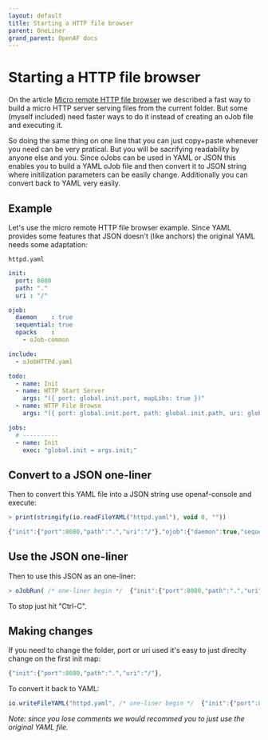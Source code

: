 ```yaml
---
layout: default
title: Starting a HTTP file browser
parent: OneLiner
grand_parent: OpenAF docs
---
```


# Starting a HTTP file browser

On the article [Micro remote HTTP file browser](https://openafs.blogspot.com/2019/07/micro-remote-http-file-browser.html) we described a fast way to build a micro HTTP server serving files from the current folder. But some (myself included) need faster ways to do it instead of creating an oJob file and executing it.

So doing the same thing on one line that you can just copy+paste whenever you need can be very pratical. But you will be sacrifying readability by anyone else and you. Since oJobs can be used in YAML or JSON this enables you to build a YAML oJob file and then convert it to JSON string where initilization parameters can be easily change. Additionally you can convert back to YAML very easily. 

## Example

Let's use the micro remote HTTP file browser example. Since YAML provides some features that JSON doesn't (like anchors) the original YAML needs some adaptation:

`httpd.yaml`
````yaml
init:
  port: 8080
  path: "."
  uri : "/"

ojob:
  daemon    : true
  sequential: true
  opacks    :
    - oJob-common

include:
  - oJobHTTPd.yaml

todo:
  - name: Init
  - name: HTTP Start Server
    args: "({ port: global.init.port, mapLibs: true })"
  - name: HTTP File Browse
    args: "({ port: global.init.port, path: global.init.path, uri: global.init.uri })"

jobs:
  # ----------
  - name: Init
    exec: "global.init = args.init;"
````

## Convert to a JSON one-liner

Then to convert this YAML file into a JSON string use openaf-console and execute:

````javascript
> print(stringify(io.readFileYAML("httpd.yaml"), void 0, ""))

{"init":{"port":8080,"path":".","uri":"/"},"ojob":{"daemon":true,"sequential":true,"opacks":["oJob-common"]},"include":["oJobHTTPd.yaml"],"todo":[{"name":"Init"},{"name":"HTTP Start Server","args":"({ port: global.init.port, mapLibs: true })"},{"name":"HTTP File Browse","args":"({ port: global.init.port, path: global.init.path, uri: global.init.uri })"}],"jobs":[{"name":"Init","exec":"global.init = args.init;"}]}
````

## Use the JSON one-liner

Then to use this JSON as an one-liner:

````javascript
> oJobRun( /* one-liner begin */  {"init":{"port":8080,"path":".","uri":"/"},"ojob":{"daemon":true,"sequential":true,"opacks":["oJob-common"]},"include":["oJobHTTPd.yaml"],"todo":[{"name":"Init"},{"name":"HTTP Start Server","args":"({ port: global.init.port, mapLibs: true })"},{"name":"HTTP File Browse","args":"({ port: global.init.port, path: global.init.path, uri: global.init.uri })"}],"jobs":[{"name":"Init","exec":"global.init = args.init;"}]}  /* one-liner end */ );
````

To stop just hit "Ctrl-C".

## Making changes

If you need to change the folder, port or uri used it's easy to just direclty change on the first init map:

````javascript
{"init":{"port":8080,"path":".","uri":"/"},
````

To convert it back to YAML:

````javascript
io.writeFileYAML("httpd.yaml", /* one-liner begin */  {"init":{"port":8080,"path":".","uri":"/"},"ojob":{"daemon":true,"sequential":true,"opacks":["oJob-common"]},"include":["oJobHTTPd.yaml"],"todo":[{"name":"Init"},{"name":"HTTP Start Server","args":"({ port: global.init.port, mapLibs: true })"},{"name":"HTTP File Browse","args":"({ port: global.init.port, path: global.init.path, uri: global.init.uri })"}],"jobs":[{"name":"Init","exec":"global.init = args.init;"}]}  /* one-line end */ );
````

_Note: since you lose comments we would recommed you to just use the original YAML file._